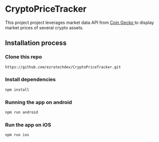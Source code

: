 
# CryptoPriceTracker

This project project leverages market data API from [Coin Gecko ](''https://coingecko.com/') to display market prices of several crypto assets. 

## Installation process

### Clone this repo

```bash
https://github.com/ezratechdev/CryptoPriceTracker.git
```

### Install dependencies

```bash
npm install
```

### Running the app on android

```bash
npm run android
```


### Run the app on iOS

```bash
npm run ios
```

